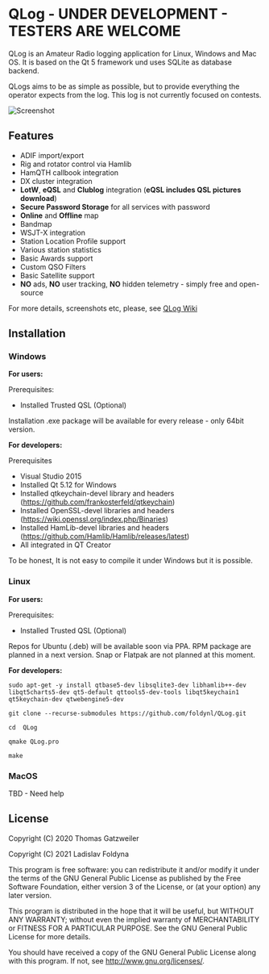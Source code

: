# QLog - UNDER DEVELOPMENT - TESTERS ARE WELCOME

QLog is an Amateur Radio logging application for Linux, Windows and Mac OS. It
is based on the Qt 5 framework und uses SQLite as database backend.

QLogs aims to be as simple as possible, but to provide everything the operator expects from the log. This log is not currently focused on contests.

![Screenshot](https://foldynl.github.io/QLog/screens/qlog_main.png)

## Features

- ADIF import/export
- Rig and rotator control via Hamlib
- HamQTH callbook integration
- DX cluster integration
- **LotW**, **eQSL** and **Clublog** integration (**eQSL includes QSL pictures download**)
- **Secure Password Storage** for all services with password
- **Online** and **Offline** map
- Bandmap
- WSJT-X integration
- Station Location Profile support
- Various station statistics
- Basic Awards support
- Custom QSO Filters
- Basic Satellite support
- **NO** ads, **NO** user tracking, **NO** hidden telemetry - simply free and open-source

For more details, screenshots etc, please, see [QLog Wiki](https://github.com/foldynl/QLog/wiki)
## Installation

### Windows
**For users:**

Prerequisites:

- Installed Trusted QSL (Optional)

Installation .exe package will be available for every release - only 64bit version.

**For developers:**

Prerequisites

- Visual Studio 2015
- Installed Qt 5.12 for Windows
- Installed qtkeychain-devel library and headers (https://github.com/frankosterfeld/qtkeychain)
- Installed OpenSSL-devel libraries and headers (https://wiki.openssl.org/index.php/Binaries)
- Installed HamLib-devel libraries and headers (https://github.com/Hamlib/Hamlib/releases/latest)
- All integrated in QT Creator

To be honest, It is not easy to compile it under Windows but it is possible.

### Linux

**For users:**

Prerequisites:

- Installed Trusted QSL (Optional)

Repos for Ubuntu (.deb) will be available soon via PPA. RPM package are planned in a next version. Snap or Flatpak are not planned at this moment.


**For developers:**

`sudo apt-get -y install qtbase5-dev libsqlite3-dev libhamlib++-dev libqt5charts5-dev qt5-default qttools5-dev-tools libqt5keychain1 qt5keychain-dev qtwebengine5-dev `

`git clone --recurse-submodules https://github.com/foldynl/QLog.git`

`cd  QLog`

`qmake QLog.pro`

`make`


### MacOS

TBD - Need help

## License

Copyright (C) 2020  Thomas Gatzweiler

Copyright (C) 2021  Ladislav Foldyna

This program is free software: you can redistribute it and/or modify
it under the terms of the GNU General Public License as published by
the Free Software Foundation, either version 3 of the License, or
(at your option) any later version.

This program is distributed in the hope that it will be useful,
but WITHOUT ANY WARRANTY; without even the implied warranty of
MERCHANTABILITY or FITNESS FOR A PARTICULAR PURPOSE.  See the
GNU General Public License for more details.

You should have received a copy of the GNU General Public License
along with this program.  If not, see <http://www.gnu.org/licenses/>.
